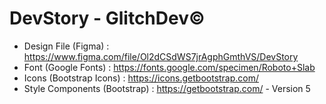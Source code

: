 # DevStory - GlitchDev©️


* Design File (Figma) : https://www.figma.com/file/Ol2dCSdWS7jrAgphGmthVS/DevStory
* Font (Google Fonts) : https://fonts.google.com/specimen/Roboto+Slab
* Icons (Bootstrap Icons) : https://icons.getbootstrap.com/
* Style Components (Bootstrap) : https://getbootstrap.com/ - Version 5